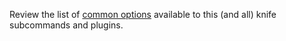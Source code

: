 Review the list of [common options](/knife_options/) available to
this (and all) knife subcommands and plugins.